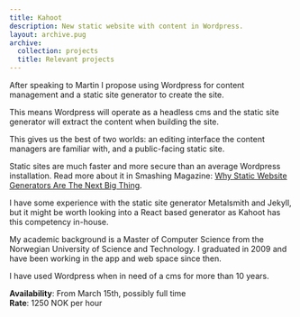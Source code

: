 ```yaml
---
title: Kahoot
description: New static website with content in Wordpress.
layout: archive.pug
archive:
  collection: projects
  title: Relevant projects
---
```


After speaking to Martin I propose using Wordpress for content 
management and a static site generator to create the site. 

This means Wordpress will operate as a headless cms and the static 
site generator will extract the content when building the site. 

This gives us the best of two worlds: an editing interface the content 
managers are familiar with, and a public-facing static site.

Static sites are much faster and more secure than an average 
Wordpress installation. Read more about it in Smashing Magazine: 
[Why Static Website Generators Are The Next Big Thing](https://www.smashingmagazine.com/2015/11/modern-static-website-generators-next-big-thing/).

I have some experience with the static site generator Metalsmith and Jekyll,
but it might be worth looking into a React based generator as Kahoot has this competency in-house.

My academic background is a Master of Computer Science from the Norwegian University 
of Science and Technology. I graduated in 2009 and have been working in the app and web space since then. 

I have used Wordpress when in need of a cms for more than 10 years.

**Availability**: From March 15th, possibly full time  
**Rate**: 1250 NOK per hour



